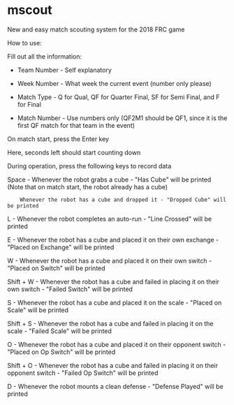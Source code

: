 # mscout
New and easy match scouting system for the 2018 FRC game

How to use:

Fill out all the information:
 
 - Team Number  - Self explanatory
 
 - Week Number  - What week the current event (number only please)
 
 - Match Type   - Q for Qual, QF for Quarter Final, SF for Semi Final, and F for Final
 
 - Match Number - Use numbers only (QF2M1 should be QF1, since it is the first QF match for that team in the event)


On match start, press the Enter key

Here, seconds left should start counting down

During operation, press the following keys to record data

Space - Whenever the robot grabs a cube - "Has Cube" will be printed (Note that on match start, the robot already has a cube)

        Whenever the robot has a cube and dropped it - "Dropped Cube" will be printed

L - Whenever the robot completes an auto-run - "Line Crossed" will be printed

E - Whenever the robot has a cube and placed it on their own exchange - "Placed on Exchange" will be printed

W - Whenever the robot has a cube and placed it on their own switch - "Placed on Switch" will be printed

Shift + W - Whenever the robot has a cube and failed in placing it on their own switch - "Failed Switch" will be printed

S - Whenever the robot has a cube and placed it on the scale - "Placed on Scale" will be printed

Shift + S - Whenever the robot has a cube and failed in placing it on the scale - "Failed Scale" will be printed

O - Whenever the robot has a cube and placed it on their opponent switch - "Placed on Op Switch" will be printed

Shift + O - Whenever the robot has a cube and failed in placing it on their opponent switch - "Failed Op Switch" will be printed

D - Whenever the robot mounts a clean defense - "Defense Played" will be printed
